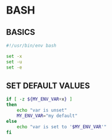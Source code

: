BASH
====

BASICS
------

```bash
#!/usr/bin/env bash

set -x
set -u
set -e
```

SET DEFAULT VALUES
------------------

```bash
if [ -z ${MY_ENV_VAR+x} ]
then
	echo "var is unset"
	MY_ENV_VAR="my default"
else
	echo "var is set to '$MY_ENV_VAR'"
fi
```
